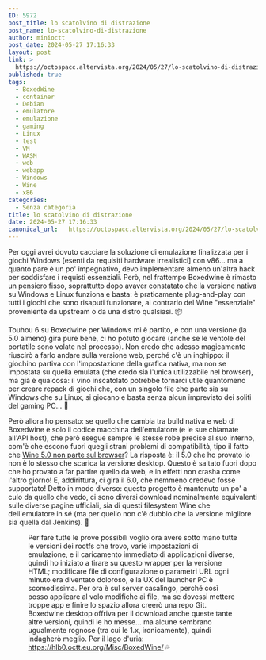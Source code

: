 ```yaml
---
ID: 5972
post_title: lo scatolvino di distrazione
post_name: lo-scatolvino-di-distrazione
author: minioctt
post_date: 2024-05-27 17:16:33
layout: post
link: >
  https://octospacc.altervista.org/2024/05/27/lo-scatolvino-di-distrazione/
published: true
tags:
  - BoxedWine
  - container
  - Debian
  - emulatore
  - emulazione
  - gaming
  - Linux
  - test
  - VM
  - WASM
  - web
  - webapp
  - Windows
  - Wine
  - x86
categories:
  - Senza categoria
title: lo scatolvino di distrazione
date: 2024-05-27 17:16:33
canonical_url:   https://octospacc.altervista.org/2024/05/27/lo-scatolvino-di-distrazione/
---
```

<!-- wp:paragraph -->
<p>Per oggi avrei dovuto cacciare la soluzione di emulazione finalizzata per i giochi Windows [esenti da requisiti hardware irrealistici] con v86... ma a quanto pare è un po' impegnativo, devo implementare almeno un'altra hack per soddisfare i requisti essenziali. Però, nel frattempo Boxedwine è rimasto un pensiero fisso, soprattutto dopo avaver constatato che la versione nativa su Windows e Linux funziona e basta: è praticamente plug-and-play con tutti i giochi che sono risaputi funzionare, al contrario del Wine "essenziale" proveniente da upstream o da una distro qualsiasi. 📦</p>
<!-- /wp:paragraph -->

<!-- wp:paragraph -->
<p>Touhou 6 su Boxedwine per Windows mi è partito, e con una versione (la 5.0 almeno) gira pure bene, ci ho potuto giocare (anche se le ventole del portatile sono volate nel processo). Non credo che adesso magicamente riuscirò a farlo andare sulla versione web, perché c'è un inghippo: il giochino partiva con l'impostazione della grafica nativa, ma non se impostata su quella emulata (che credo sia l'unica utilizzabile nel browser), ma già è qualcosa: il vino inscatolato potrebbe tornarci utile quantomeno per creare repack di giochi che, con un singolo file che parte sia su Windows che su Linux, si giocano e basta senza alcun imprevisto dei soliti del gaming PC... 🦜</p>
<!-- /wp:paragraph -->

<!-- wp:paragraph -->
<p>Però allora ho pensato: se quello che cambia tra build nativa e web di Boxedwine è solo il codice macchina dell'emulatore (e le sue chiamate all'API host), che però esegue sempre le stesse robe precise al suo interno, com'è che escono fuori quegli strani problemi di compatibilità, tipo il fatto che <a href="/microblog-mirror/2024/05/24/cant-have-x-in-direct/">Wine 5.0 non parte sul browser</a>? La risposta è: il 5.0 che ho provato io non è lo stesso che scarica la versione desktop. Questo è saltato fuori dopo che ho provato a far partire quello da web, e in effetti non crasha come l'altro giorno! E, addirittura, ci gira il 6.0, che nemmeno credevo fosse supportato! Detto in modo diverso: questo progetto è mantenuto un po' a culo da quello che vedo, ci sono diversi download nominalmente equivalenti sulle diverse pagine ufficiali, sia di questi filesystem Wine che dell'emulatore in sé (ma per quello non c'è dubbio che la versione migliore sia quella dal Jenkins). 🧬</p>
<!-- /wp:paragraph -->

<!-- wp:paragraph -->
<p></p>
<!-- /wp:paragraph -->

<!-- wp:image {"id":5974,"sizeSlug":"large"} -->
<figure class="wp-block-image size-large"><img src="{{site.cdnurl}}/assets/uploads/2024/05/Screenshot_20240527-160241_Firefox-Beta.png" alt="" class="wp-image-5974"/><figcaption class="wp-element-caption">Per fare tutte le prove possibili voglio ora avere sotto mano tutte le versioni dei rootfs che trovo, varie impostazioni di emulazione, e il caricamento immediato di applicazioni diverse, quindi ho iniziato a tirare su questo wrapper per la versione HTML; modificare file di configurazione o parametri URL ogni minuto era diventato doloroso, e la UX del launcher PC è scomodissima. Per ora è sul server casalingo, perché così posso applicare al volo modifiche ai file, ma se dovessi mettere troppe app e finire lo spazio allora creerò una repo Git. Boxedwine desktop offriva per il download anche queste tante altre versioni, quindi le ho messe... ma alcune sembrano ugualmente rognose (tra cui le 1.x, ironicamente), quindi indagherò meglio. Per il lago d'uria: <a href="https://hlb0.octt.eu.org/Misc/BoxedWine/">https://hlb0.octt.eu.org/Misc/BoxedWine/</a> 💦</figcaption></figure>
<!-- /wp:image -->